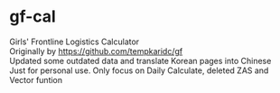 # gf-cal
Girls' Frontline Logistics Calculator<br/>
Originally by https://github.com/tempkaridc/gf<br/>
Updated some outdated data and translate Korean pages into Chinese<br/>
Just for personal use.
Only focus on Daily Calculate, deleted ZAS and Vector funtion

